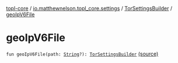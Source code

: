 [topl-core](../../index.md) / [io.matthewnelson.topl_core.settings](../index.md) / [TorSettingsBuilder](index.md) / [geoIpV6File](./geo-ip-v6-file.md)

# geoIpV6File

`fun geoIpV6File(path: `[`String`](https://kotlinlang.org/api/latest/jvm/stdlib/kotlin/-string/index.html)`?): `[`TorSettingsBuilder`](index.md) [(source)](https://github.com/05nelsonm/TorOnionProxyLibrary-Android/blob/master/topl-core/src/main/java/io/matthewnelson/topl_core/settings/TorSettingsBuilder.kt#L380)